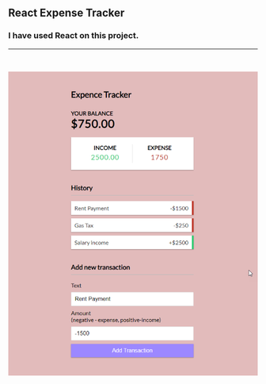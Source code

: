 ## React Expense Tracker

### I have used React on this project.
<hr>
<br>

![](./src/img/expense-tracker.png)